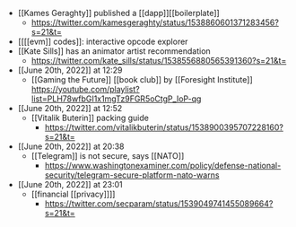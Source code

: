 - [[Kames Geraghty]] published a [[dapp]][[boilerplate]]
    - https://twitter.com/kamesgeraghty/status/1538860601371283456?s=21&t=
- [[[[evm]] codes]]: interactive opcode explorer
- [[Kate Sills]] has an animator artist recommendation
    - https://twitter.com/kate_sills/status/1538556880565391360?s=21&t=
- [[June 20th, 2022]] at 12:29
    - [[Gaming the Future]] [[book club]] by [[Foresight Institute]] https://youtube.com/playlist?list=PLH78wfbGI1x1mgTz9FGR5oCtgP_IoP-qg
- [[June 20th, 2022]] at 12:52
    - [[Vitalik Buterin]] packing guide
        - https://twitter.com/vitalikbuterin/status/1538900395707228160?s=21&t=
- [[June 20th, 2022]] at 20:38
    - [[Telegram]] is not secure, says [[NATO]]
        - https://www.washingtonexaminer.com/policy/defense-national-security/telegram-secure-platform-nato-warns
- [[June 20th, 2022]] at 23:01
    - [[financial [[privacy]]]]
        - https://twitter.com/secparam/status/1539049741455089664?s=21&t=
